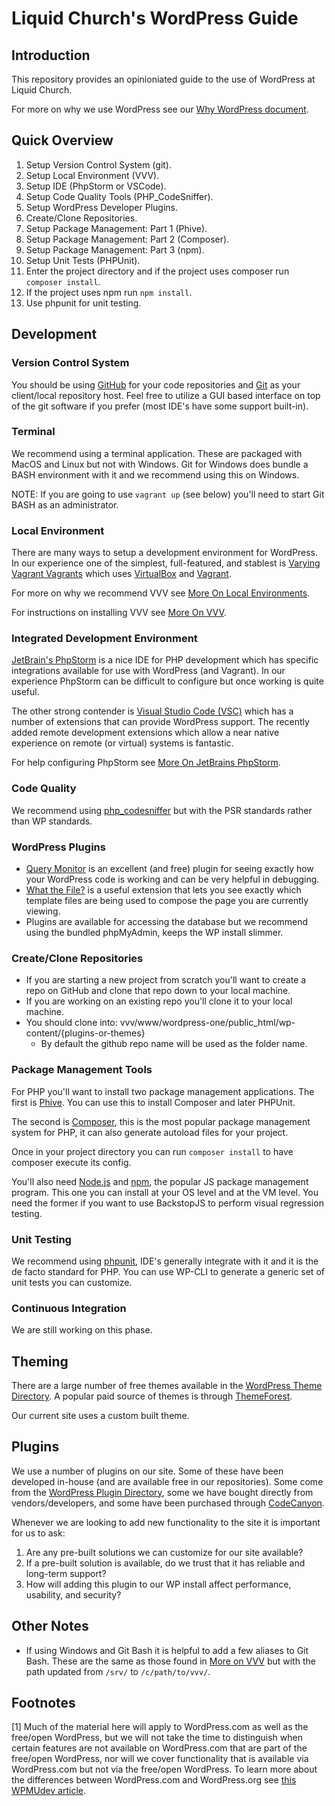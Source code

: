 # Liquid Church's WordPress Guide

## Introduction
This repository provides an opinioniated guide to the use of WordPress at Liquid Church.

For more on why we use WordPress see our [Why WordPress document](WhyWordPress.md).

## Quick Overview
1. Setup Version Control System (git).
2. Setup Local Environment (VVV).
3. Setup IDE (PhpStorm or VSCode).
4. Setup Code Quality Tools (PHP_CodeSniffer).
5. Setup WordPress Developer Plugins.
6. Create/Clone Repositories.
7. Setup Package Management: Part 1 (Phive).
8. Setup Package Management: Part 2 (Composer).
8. Setup Package Management: Part 3 (npm).
9. Setup Unit Tests (PHPUnit).
4. Enter the project directory and if the project uses composer run `composer install`.
5. If the project uses npm run `npm install`.
6. Use phpunit for unit testing.

## Development

### Version Control System
You should be using [GitHub](https://github.com/) for your code repositories and [Git](https://git-scm.com/) as your client/local repository host. Feel free to utilize a GUI based interface on top of the git software if you prefer (most IDE's have some support built-in).

### Terminal
We recommend using a terminal application. These are packaged with MacOS and Linux but not with Windows. Git for Windows does bundle a BASH environment with it and we recommend using this on Windows.

NOTE: If you are going to use `vagrant up` (see below) you'll need to start Git BASH as an administrator.

### Local Environment
There are many ways to setup a development environment for WordPress. In our experience one of the simplest, full-featured, and stablest is [Varying Vagrant Vagrants](https://varyingvagrantvagrants.org/) which uses [VirtualBox](https://virtualbox.org/) and [Vagrant](https://vagrantup.com).

For more on why we recommend VVV see [More On Local Environments](MoreOnLocalEnvironments.md).

For instructions on installing VVV see [More On VVV](MoreOnVVV.md).

### Integrated Development Environment
[JetBrain's PhpStorm](https://www.jetbrains.com/phpstorm/) is a nice IDE for PHP development which has specific integrations available for use with WordPress (and Vagrant). In our experience PhpStorm can be difficult to configure but once working is quite useful.

The other strong contender is [Visual Studio Code (VSC)](https://code.visualstudio.com/) which has a number of extensions that can provide WordPress support. The recently added remote development extensions which allow a near native experience on remote (or virtual) systems is fantastic.

For help configuring PhpStorm see [More On JetBrains PhpStorm](MoreOnJetBrainsPhpStorm.md).

### Code Quality
We recommend using [php_codesniffer](https://github.com/squizlabs/PHP_CodeSniffer) but with the PSR standards rather than WP standards.

### WordPress Plugins
- [Query Monitor](https://querymonitor.com/) is an excellent (and free) plugin for seeing exactly how your WordPress code is working and can be very helpful in debugging.
- [What the File?](https://www.barrykooij.com/what-the-file/) is a useful extension that lets you see exactly which template files are being used to compose the page you are currently viewing.
- Plugins are available for accessing the database but we recommend using the bundled phpMyAdmin, keeps the WP install slimmer.

### Create/Clone Repositories
- If you are starting a new project from scratch you'll want to create a repo on GitHub and clone that repo down to your local machine.
- If you are working on an existing repo you'll clone it to your local machine.
- You should clone into: vvv/www/wordpress-one/public_html/wp-content/{plugins-or-themes}
    - By default the github repo name will be used as the folder name.

### Package Management Tools
For PHP you'll want to install two package management applications. The first is [Phive](https://phar.io/). You can use this to install Composer and later PHPUnit.

The second is [Composer](https://getcomposer.org/), this is the most popular package management system for PHP, it can also generate autoload files for your project.

Once in your project directory you can run `composer install` to have composer execute its config.

You'll also need [Node.js](https://nodejs.org/en/) and [npm](https://www.npmjs.com/), the popular JS package management program. This one you can install at your OS level and at the VM level. You need the former if you want to use BackstopJS to perform visual regression testing.

### Unit Testing
We recommend using [phpunit](https://phpunit.de/), IDE's generally integrate with it and it is the de facto standard for PHP. You can use WP-CLI to generate a generic set of unit tests you can customize.

### Continuous Integration
We are still working on this phase.

## Theming
There are a large number of free themes available in the [WordPress Theme Directory](https://wordpress.org/themes/). A popular paid source of themes is through [ThemeForest](https://themeforest.net/).

Our current site uses a custom built theme.

## Plugins
We use a number of plugins on our site. Some of these have been developed in-house (and are available free in our repositories). Some come from the [WordPress Plugin Directory](https://wordpress.org/plugins), some we have bought directly from vendors/developers, and some have been purchased through [CodeCanyon](https://codecanyon.net/).

Whenever we are looking to add new functionality to the site it is important for us to ask:
1. Are any pre-built solutions we can customize for our site available?
2. If a pre-built solution is available, do we trust that it has reliable and long-term support?
3. How will adding this plugin to our WP install affect performance, usability, and security?

## Other Notes
- If using Windows and Git Bash it is helpful to add a few aliases to Git Bash. These are the same as those found in [More on VVV](MoreOnVVV.md) but with the path updated from `/srv/` to `/c/path/to/vvv/`.

## Footnotes
[1] Much of the material here will apply to WordPress.com as well as the free/open WordPress, but we will not take the time to distinguish when certain features are not available on WordPress.com that are part of the free/open WordPress, nor will we cover functionality that is available via WordPress.com but not via the free/open WordPress. To learn more about the differences between WordPress.com and WordPress.org see [this WPMUdev article](https://premium.wpmudev.org/blog/wordpress-com-and-wordpress-org/).